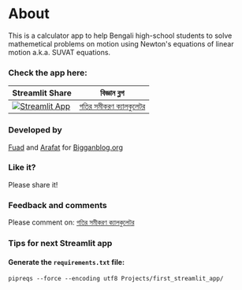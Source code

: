 # About
This is a calculator app to help Bengali high-school students to solve mathemetical problems on motion using Newton's equations of linear motion a.k.a. SUVAT equations.

### Check the app here:

| Streamlit Share  | বিজ্ঞান ব্লগ      |        
| -------------    |:-------------:| 
| [![Streamlit App](https://static.streamlit.io/badges/streamlit_badge_black_white.svg)](https://share.streamlit.io/acarafat/newton_calculator/main/newton_calc_app_v0.1.py/) | [গতির সমীকরণ ক্যালকুলেটর](https://bigganblog.org/2021/03/গতির-সমীকরণ/)  |

### Developed by 
[Fuad](https://bigganblog.org/author/koutuholi/) and [Arafat](https://bigganblog.org/author/arafat/) for [Bigganblog.org](https://bigganblog.org/)

### Like it?
Please share it!

### Feedback and comments
Please comment on: [গতির সমীকরণ ক্যালকুলেটর](https://bitly.com/2OZT9Kz)


### Tips for next Streamlit app

#### Generate the `requirements.txt` file:
```
pipreqs --force --encoding utf8 Projects/first_streamlit_app/
```
